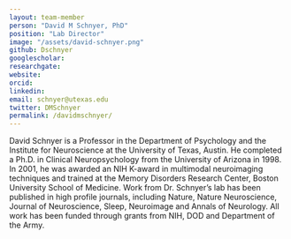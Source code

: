 ```yaml
---
layout: team-member
person: "David M Schnyer, PhD"
position: "Lab Director"
image: "/assets/david-schnyer.png"
github: Dschnyer
googlescholar: 
researchgate: 
website: 
orcid: 
linkedin:
email: schnyer@utexas.edu
twitter: DMSchnyer
permalink: /davidmschnyer/
---
```


David Schnyer is a Professor in the Department of Psychology and the Institute for Neuroscience at the University of Texas, Austin. He completed a Ph.D. in Clinical Neuropsychology from the University of Arizona in 1998. In 2001, he was awarded an NIH K-award in multimodal neuroimaging techniques and trained at the Memory Disorders Research Center, Boston University School of Medicine. Work from Dr. Schnyer’s lab has been published in high profile journals, including Nature, Nature Neuroscience, Journal of Neuroscience, Sleep, Neuroimage and Annals of Neurology. All work has been funded through grants from NIH, DOD and Department of the Army.